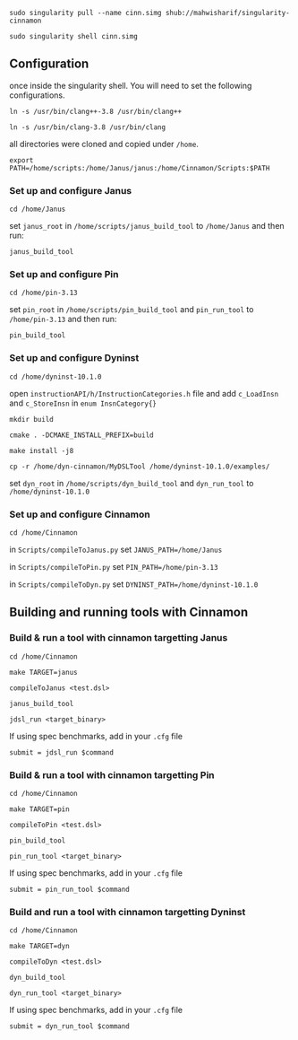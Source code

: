 `sudo singularity pull --name cinn.simg shub://mahwisharif/singularity-cinnamon`

`sudo singularity shell cinn.simg`

## Configuration 

once inside the singularity shell. You will need to set the following configurations. 

`ln -s /usr/bin/clang++-3.8 /usr/bin/clang++`

`ln -s /usr/bin/clang-3.8 /usr/bin/clang`

all directories were cloned and copied under `/home`. 

`export PATH=/home/scripts:/home/Janus/janus:/home/Cinnamon/Scripts:$PATH`

### Set up and configure Janus

`cd /home/Janus`

set `janus_root` in `/home/scripts/janus_build_tool` to `/home/Janus` and then run:

`janus_build_tool`

### Set up and configure Pin

`cd /home/pin-3.13`

set `pin_root` in `/home/scripts/pin_build_tool` and `pin_run_tool` to `/home/pin-3.13` and then run: 

`pin_build_tool`

### Set up and configure Dyninst
`cd /home/dyninst-10.1.0`

open `instructionAPI/h/InstructionCategories.h` file and add `c_LoadInsn` and `c_StoreInsn` in `enum InsnCategory{}`

`mkdir build`

`cmake . -DCMAKE_INSTALL_PREFIX=build`

`make install -j8`

`cp -r /home/dyn-cinnamon/MyDSLTool /home/dyninst-10.1.0/examples/`

set `dyn_root` in `/home/scripts/dyn_build_tool` and `dyn_run_tool` to `/home/dyninst-10.1.0`


### Set up and configure Cinnamon

`cd /home/Cinnamon`

in `Scripts/compileToJanus.py` set `JANUS_PATH=/home/Janus`

in `Scripts/compileToPin.py` set `PIN_PATH=/home/pin-3.13`

in `Scripts/compileToDyn.py` set `DYNINST_PATH=/home/dyninst-10.1.0`


## Building and running tools with Cinnamon 

### Build & run a tool with cinnamon targetting Janus
`cd /home/Cinnamon`

`make TARGET=janus`

`compileToJanus <test.dsl>`

`janus_build_tool`

`jdsl_run <target_binary>`

If using spec benchmarks, add in your `.cfg` file

`submit = jdsl_run $command`

### Build & run a tool with cinnamon targetting Pin
`cd /home/Cinnamon`

`make TARGET=pin`

`compileToPin <test.dsl>`

`pin_build_tool`

`pin_run_tool <target_binary>`

If using spec benchmarks, add in your `.cfg` file

`submit = pin_run_tool $command`

### Build and run a tool with cinnamon targetting Dyninst
`cd /home/Cinnamon`

`make TARGET=dyn`

`compileToDyn <test.dsl>`

`dyn_build_tool`

`dyn_run_tool <target_binary>`

If using spec benchmarks, add in your `.cfg` file

`submit = dyn_run_tool $command`
